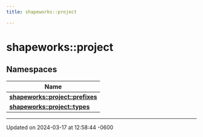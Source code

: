 ```yaml
---
title: shapeworks::project

---
```


# shapeworks::project



## Namespaces

| Name           |
| -------------- |
| **[shapeworks::project::prefixes](../Namespaces/namespaceshapeworks_1_1project_1_1prefixes.md)**  |
| **[shapeworks::project::types](../Namespaces/namespaceshapeworks_1_1project_1_1types.md)**  |






-------------------------------

Updated on 2024-03-17 at 12:58:44 -0600